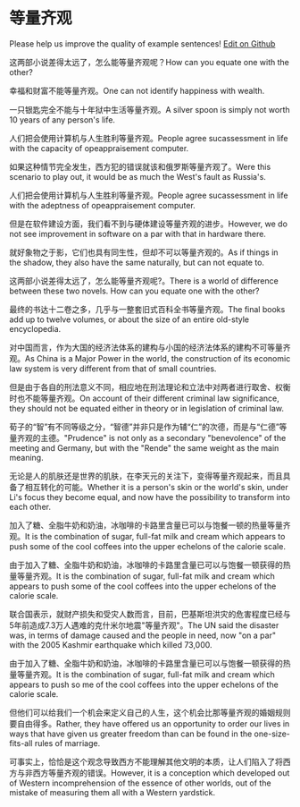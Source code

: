 # 等量齐观

Please help us improve the quality of example sentences! [Edit on Github](https://github.com/jiyushe/jiyu-example-sentence-source/blob/main/chinese/dengliangqiguan.md)

<p><span class="chinese">这两部小说差得太远了，怎么能等量齐观呢？</span><span class="english">How can you equate one with the other?</span></p>

<p><span class="chinese">幸福和财富不能等量齐观。</span><span class="english">One can not identify happiness with wealth.</span></p>

<p><span class="chinese">一只银匙完全不能与十年狱中生活等量齐观。</span><span class="english">A silver spoon is simply not worth 10 years of any person's life.</span></p>

<p><span class="chinese">人们把会使用计算机与人生胜利等量齐观。</span><span class="english">People agree sucassessment in life with the capacity of opeappraisement computer.</span></p>

<p><span class="chinese">如果这种情节完全发生，西方犯的错误就该和俄罗斯等量齐观了。</span><span class="english">Were this scenario to play out, it would be as much the West's fault as Russia's.</span></p>

<p><span class="chinese">人们把会使用计算机与人生胜利等量齐观。</span><span class="english">People agree sucassessment in life with the adeptness of opeappraisement computer.</span></p>

<p><span class="chinese">但是在软件建设方面，我们看不到与硬体建设等量齐观的进步。</span><span class="english">However, we do not see improvement in software on a par with that in hardware there.</span></p>

<p><span class="chinese">就好象物之于影，它们也具有同生性，但却不可以等量齐观的。</span><span class="english">As if things in the shadow, they also have the same naturally, but can not equate to.</span></p>

<p><span class="chinese">这两部小说差得太远了，怎么能等量齐观呢?。</span><span class="english">There is a world of difference between these two novels. How can you equate one with the other?</span></p>

<p><span class="chinese">最终的书达十二卷之多，几乎与一整套旧式百科全书等量齐观。</span><span class="english">The final books add up to twelve volumes, or about the size of an entire old-style encyclopedia.</span></p>

<p><span class="chinese">对中国而言，作为大国的经济法体系的建构与小国的经济法体系的建构不可等量齐观。</span><span class="english">As China is a Major Power in the world, the construction of its economic law system is very different from that of small countries.</span></p>

<p><span class="chinese">但是由于各自的刑法意义不同，相应地在刑法理论和立法中对两者进行取舍、权衡时也不能等量齐观。</span><span class="english">On account of their different criminal law significance, they should not be equated either in theory or in legislation of criminal law.</span></p>

<p><span class="chinese">荀子的“智”有不同等级之分，“智德”并非只是作为辅“仁”的次德，而是与“仁德”等量齐观的主德。</span><span class="english">"Prudence" is not only as a secondary "benevolence" of the meeting and Germany, but with the "Rende" the same weight as the main meaning.</span></p>

<p><span class="chinese">无论是人的肌肤还是世界的肌肤，在李天元的关注下，变得等量齐观起来，而且具备了相互转化的可能。</span><span class="english">Whether it is a person's skin or the world's skin, under Li's focus they become equal, and now have the possibility to transform into each other.</span></p>

<p><span class="chinese">加入了糖、全脂牛奶和奶油，冰咖啡的卡路里含量已可以与饱餐一顿的热量等量齐观。</span><span class="english">It is the combination of sugar, full-fat milk and cream which appears to push some of the cool coffees into the upper echelons of the calorie scale.</span></p>

<p><span class="chinese">由于加入了糖、全脂牛奶和奶油，冰咖啡的卡路里含量已可以与饱餐一顿获得的热量等量齐观。</span><span class="english">It is the combination of sugar, full-fat milk and cream which appears to push some of the cool coffees into the upper echelons of the calorie scale.</span></p>

<p><span class="chinese">联合国表示，就财产损失和受灾人数而言，目前，巴基斯坦洪灾的危害程度已经与5年前造成7.3万人遇难的克什米尔地震"等量齐观"。</span><span class="english">The UN said the disaster was, in terms of damage caused and the people in need, now "on a par" with the 2005 Kashmir earthquake which killed 73,000.</span></p>

<p><span class="chinese">由于加入了糖、全脂牛奶和奶油，冰咖啡的卡路里含量已可以与饱餐一顿获得的热量等量齐观。</span><span class="english">It is the combination of sugar, full-fat milk and cream which appears to push so me of the cool coffees into the upper echelons of the calorie scale.</span></p>

<p><span class="chinese">但他们可以给我们一个机会来定义自己的人生，这个机会比那等量齐观的婚姻规则要自由得多。</span><span class="english">Rather, they have offered us an opportunity to order our lives in ways that have given us greater freedom than can be found in the one-size-fits-all rules of marriage.</span></p>

<p><span class="chinese">可事实上，恰恰是这个观念导致西方不能理解其他文明的本质，让人们陷入了将西方与非西方等量齐观的错误。</span><span class="english">However, it is a conception which developed out of Western incomprehension of the essence of other worlds, out of the mistake of measuring them all with a Western yardstick.</span></p>

